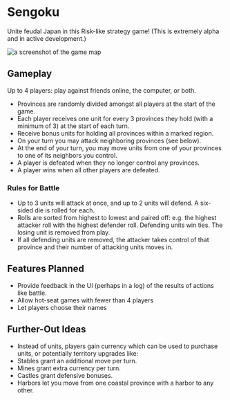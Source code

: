 # Sengoku

Unite feudal Japan in this Risk-like strategy game! (This is extremely alpha and in active development.)

![a screenshot of the game map](https://github.com/stevegrossi/sengoku/raw/master/screenshot.png)

## Gameplay

Up to 4 players: play against friends online, the computer, or both.

- Provinces are randomly divided amongst all players at the start of the game.
- Each player receives one unit for every 3 provinces they hold (with a minimum of 3) at the start of each turn.
- Receive bonus units for holding all provinces within a marked region.
- On your turn you may attack neighboring provinces (see below).
- At the end of your turn, you may move units from one of your provinces to one of its neighbors you control.
- A player is defeated when they no longer control any provinces.
- A player wins when all other players are defeated.

### Rules for Battle

- Up to 3 units will attack at once, and up to 2 units will defend. A six-sided die is rolled for each.
- Rolls are sorted from highest to lowest and paired off: e.g. the highest attacker roll with the highest defender roll. Defending units win ties. The losing unit is removed from play.
- If all defending units are removed, the attacker takes control of that province and their number of attacking units moves in.

## Features Planned

- Provide feedback in the UI (perhaps in a log) of the results of actions like battle.
- Allow hot-seat games with fewer than 4 players
- Let players choose their names

## Further-Out Ideas

- Instead of units, players gain currency which can be used to purchase units, or potentially territory upgrades like:
 - Stables grant an additional move per turn.
 - Mines grant extra currency per turn.
 - Castles grant defensive bonuses.
 - Harbors let you move from one coastal province with a harbor to any other.
